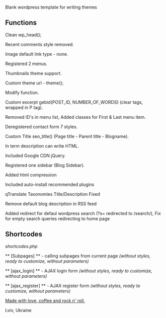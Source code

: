 Blank wordpress template for writing themes


## Functions

Clean wp_head();

Recent comments style removed.

Image default link type - none.

Registered 2 menus.

Thumbnails theme support.

Custom theme url - theme();

Modify <?php body_class(); ?> function.

Custom excerpt gebid(POST_ID, NUMBER_OF_WORDS) (clear tags, wrapped in P tag).

Removed ID's in menu list, Added classes for First & Last menu item.

Deregistered contact form 7 styles.

Custom Title seo_title() (Page title - Parent title - Blogname).

In term description can write HTML.

Included Google CDN jQuery.

Registered one sidebar (Blog Sidebar).

Added html compression

Included auto-install recommended plugins

qTranslate Taxonomies Title/Description Fixed

Remove default blog description in RSS feed

Added redirect for defaul wordpress search (?s= redirected to /search/),
Fix for empty search queries redirecting to home page


## Shortcodes
*shortcodes.php*

** [Subpages] ** - calling subpages from current page *(without styles, ready to customize, without parameters)*

** [ajax_login] ** - AJAX login form *(without styles, ready to customize, without parameters)*

** [ajax_register] ** - AJAX register form *(without styles, ready to customize, without parameters)*



<a target="_blank" href="http://crystalstudio.me/">Made with love, coffee and rock n' roll.</a>

Lviv, Ukraine
